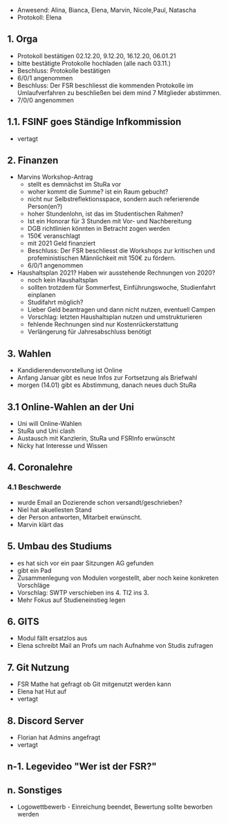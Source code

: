 ---
---

* Anwesend: Alina, Bianca, Elena, Marvin, Nicole,Paul, Natascha
* Protokoll: Elena

## 1. Orga
  * Protokoll bestätigen 02.12.20, 9.12.20, 16.12.20, 06.01.21
  * bitte bestätigte Protokolle hochladen (alle nach 03.11.)
  * Beschluss: Protokolle bestätigen
  * 6/0/1 angenommen
  * Beschluss: Der FSR beschliesst die kommenden Protokolle im Umlaufverfahren zu beschließen bei dem mind 7 Mitglieder abstimmen.
  * 7/0/0 angenommen

## 1.1. FSINF goes Ständige Infkommission
  * vertagt

## 2. Finanzen
  * Marvins Workshop-Antrag
    * stellt es demnächst im StuRa vor
    * woher kommt die Summe? ist ein Raum gebucht?
    * nicht nur Selbstreflektionsspace, sondern auch referierende Person(en?)
    * hoher Stundenlohn, ist das im Studentischen Rahmen?
    * Ist ein Honorar für 3 Stunden mit Vor- und Nachbereitung
    * DGB richtlinien könnten in Betracht zogen werden
    * 150€ veranschlagt
    * mit 2021 Geld finanziert
    * Beschluss: Der FSR beschliesst die Workshops zur kritischen und profeministischen Männlichkeit mit 150€ zu fördern.
    * 6/0/1 angenommen
  * Haushaltsplan 2021? Haben wir ausstehende Rechnungen von 2020?
    * noch kein Haushaltsplan
    * sollten trotzdem für Sommerfest, Einführungswoche, Studienfahrt einplanen
    * Studifahrt möglich?
    * Lieber Geld beantragen und dann nicht nutzen, eventuell Campen
    * Vorschlag: letzten Haushaltsplan nutzen und umstrukturieren
    * fehlende Rechnungen sind nur Kostenrückerstattung
    * Verlängerung für Jahresabschluss benötigt

## 3. Wahlen
  * Kandidierendenvorstellung ist Online
  * Anfang Januar gibt es neue Infos zur Fortsetzung als Briefwahl
  * morgen (14.01) gibt es Abstimmung, danach neues duch StuRa

## 3.1 Online-Wahlen an der Uni
  * Uni will Online-Wahlen
  * StuRa und Uni clash
  * Austausch mit Kanzlerin, StuRa und FSRInfo  erwünscht
  * Nicky hat Interesse und Wissen

## 4. Coronalehre

### 4.1 Beschwerde
  * wurde Email an Dozierende schon versandt/geschrieben?
  * Niel hat akuellesten Stand
  * der Person antworten, Mitarbeit erwünscht.
  * Marvin klärt das

## 5. Umbau des Studiums
  * es hat sich vor ein paar Sitzungen AG gefunden
  * gibt ein Pad
  * Zusammenlegung von Modulen vorgestellt, aber noch keine konkreten Vorschläge
  * Vorschlag: SWTP verschieben ins 4. TI2 ins 3.
  * Mehr Fokus auf Studieneinstieg legen

## 6. GITS
  * Modul fällt ersatzlos aus
  * Elena schreibt Mail an Profs um nach Aufnahme von Studis zufragen

## 7. Git Nutzung
  * FSR Mathe hat gefragt ob Git mitgenutzt werden kann
  * Elena hat Hut auf
  * vertagt

## 8. Discord Server
  * Florian hat Admins angefragt
  * vertagt

## n-1. Legevideo "Wer ist der FSR?"

## n. Sonstiges
  * Logowettbewerb - Einreichung beendet, Bewertung sollte beworben werden

